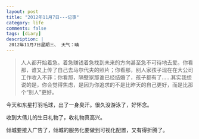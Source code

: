 ```yaml
---
layout: post
title: "2012年11月7日---记事"
category: life
comments: false
tags: [diary]
description: |
 2012年11月7日星期三、 天气：晴
---
```


> ​人人都开始着急。着急赚钱着急找到未来的方向甚至急不可待地去爱。你看那，谁又上传了自己去马尔代夫的照片；你看那，别人家孩子现在在大公司工作收入不菲；你看那，隔壁家那谁已经结婚了，孩子都有了……其实我想说的是，你会觉得焦虑，是因为你追求的不是比昨天的自己更好，而是比那个“别人”更好。

今天和东星打羽毛球，出了一身臭汗。很久没游泳了，好怀念。

收到大倩儿的生日礼物了，收礼物真高兴。

倾城要接入广告了，倾城的服务化要做到可视化配置，又有得折腾了。


